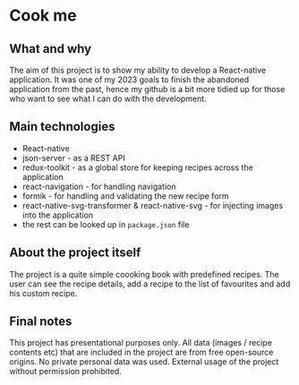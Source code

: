 # Cook me

## What and why

The aim of this project is to show my ability to develop a React-native application. 
It was one of my 2023 goals to finish the abandoned application from the past, hence my github is a bit more tidied up for those who want to see what I can do with the development.

## Main technologies
- React-native
- json-server - as a REST API
- redux-toolkit - as a global store for keeping recipes across the application
- react-navigation - for handling navigation
- formik - for handling and validating the new recipe form
- react-native-svg-transformer & react-native-svg - for injecting images into the application
- the rest can be looked up in `package.json` file

## About the project itself

The project is a quite simple coooking book with predefined recipes. The user can see the recipe details, add a recipe to the list of favourites and add his custom recipe.


## Final notes
This project has presentational purposes only. 
All data (images / recipe contents etc) that are included in the project are from free open-source origins. No private personal data was used.
External usage of the project without permission prohibited.
